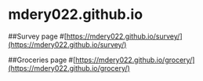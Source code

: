 # mdery022.github.io

##Survey page
#[https://mdery022.github.io/survey/](https://mdery022.github.io/survey/)

##Groceries page
#[https://mdery022.github.io/grocery/](https://mdery022.github.io/grocery/)
